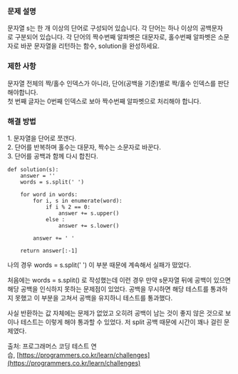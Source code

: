 ### 문제 설명

문자열 s는 한 개 이상의 단어로 구성되어 있습니다. 각 단어는 하나 이상의 공백문자로 구분되어 있습니다. 각 단어의 짝수번째 알파벳은 대문자로, 홀수번째 알파벳은 소문자로 바꾼 문자열을 리턴하는 함수, solution을 완성하세요.

### 제한 사항

문자열 전체의 짝/홀수 인덱스가 아니라, 단어(공백을 기준)별로 짝/홀수 인덱스를 판단해야합니다.  
첫 번째 글자는 0번째 인덱스로 보아 짝수번째 알파벳으로 처리해야 합니다.

### 해결 방법

1. 문자열을 단어로 쪼갠다.  
2. 단어를 반복하며 홀수는 대문자, 짝수는 소문자로 바꾼다.  
3. 단어를 공백과 함께 다시 합친다.

```
def solution(s):
    answer = ''
    words = s.split(' ')
    
    for word in words:
        for i, s in enumerate(word):
            if i % 2 == 0:
                answer += s.upper()
            else :
                answer += s.lower()
                
        answer += ' '
    
    return answer[:-1]
```

나의 경우 words = s.split(' ') 이 부분 때문에 계속해서 실패가 떴었다.

처음에는 words = s.split() 로 작성했는데 이런 경우 만약 s문자열 뒤에 공백이 있으면 해당 공백을 인식하지 못하는 문제점이 있었다. 공백을 무시하면 해당 테스트를 통과하지 못했고 이 부분을 고쳐서 공백을 유지하니 테스트를 통과했다.

사실 반환하는 값 자체에는 문제가 없었고 오히려 공백이 남는 것이 좋지 않은 것으로 보이나 테스트는 이렇게 해야 통과할 수 있었다. 저 split 공백 때문에 시간이 꽤나 걸린 문제였다. 

출처: 프로그래머스 코딩 테스트 연습, [https://programmers.co.kr/learn/challenges](https://programmers.co.kr/learn/challenges)